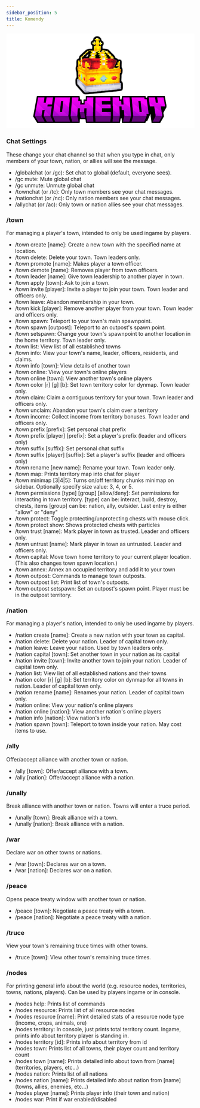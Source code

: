 ```yaml
---
sidebar_position: 5
title: Komendy
---
```


![Komendy](./img/komendy.png)

### Chat Settings
These change your chat channel so that when you type in chat, only members of your town, nation, or allies will see the message.

- /globalchat (or /gc): Set chat to global (default, everyone sees).
- /gc mute: Mute global chat
- /gc unmute: Unmute global chat
- /townchat (or /tc): Only town members see your chat messages.
- /nationchat (or /nc): Only nation members see your chat messages.
- /allychat (or /ac): Only town or nation allies see your chat messages.

### /town
For managing a player's town, intended to only be used ingame by players.

- /town create [name]: Create a new town with the specified name at location.
- /town delete: Delete your town. Town leaders only.
- /town promote [name]: Makes player a town officer.
- /town demote [name]: Removes player from town officers.
- /town leader [name]: Give town leadership to another player in town.
- /town apply [town]: Ask to join a town.
- /town invite [player]: Invite a player to join your town. Town leader and officers only.
- /town leave: Abandon membership in your town.
- /town kick [player]: Remove another player from your town. Town leader and officers only.
- /town spawn: Teleport to your town's main spawnpoint.
- /town spawn [outpost]: Teleport to an outpost's spawn point.
- /town setspawn: Change your town's spawnpoint to another location in the home territory. Town leader only.
- /town list: View list of all established towns
- /town info: View your town's name, leader, officers, residents, and claims.
- /town info [town]: View details of another town
- /town online: View your town's online players
- /town online [town]: View another town's online players
- /town color [r] [g] [b]: Set town territory color for dynmap. Town leader only.
- /town claim: Claim a contiguous territory for your town. Town leader and officers only.
- /town unclaim: Abandon your town's claim over a territory
- /town income: Collect income from territory bonuses. Town leader and officers only.
- /town prefix [prefix]: Set personal chat prefix
- /town prefix [player] [prefix]: Set a player's prefix (leader and officers only)
- /town suffix [suffix]: Set personal chat suffix
- /town suffix [player] [suffix]: Set a player's suffix (leader and officers only)
- /town rename [new name]: Rename your town. Town leader only.
- /town map: Prints territory map into chat for player
- /town minimap [3|4|5]: Turns on/off territory chunks minimap on sidebar. Optionally specify size value: 3, 4, or 5.
- /town permissions [type] [group] [allow/deny]: Set permissions for interacting in town territory. [type] can be: interact, build, destroy, chests, items [group] can be: nation, ally, outsider. Last entry is either "allow" or "deny"
- /town protect: Toggle protecting/unprotecting chests with mouse click.
- /town protect show: Shows protected chests with particles
- /town trust [name]: Mark player in town as trusted. Leader and officers only.
- /town untrust [name]: Mark player in town as untrusted. Leader and officers only.
- /town capital: Move town home territory to your current player location. (This also changes town spawn location.)
- /town annex: Annex an occupied territory and add it to your town
- /town outpost: Commands to manage town outposts.
- /town outpost list: Print list of town's outposts.
- /town outpost setspawn: Set an outpost's spawn point. Player must be in the outpost territory.

### /nation
For managing a player's nation, intended to only be used ingame by players.

- /nation create [name]: Create a new nation with your town as capital.
- /nation delete: Delete your nation. Leader of capital town only.
- /nation leave: Leave your nation. Used by town leaders only.
- /nation capital [town]: Set another town in your nation as its capital
- /nation invite [town]: Invite another town to join your nation. Leader of capital town only.
- /nation list: View list of all established nations and their towns
- /nation color [r] [g] [b]: Set territory color on dynmap for all towns in nation. Leader of capital town only.
- /nation rename [name]: Renames your nation. Leader of capital town only.
- /nation online: View your nation's online players
- /nation online [nation]: View another nation's online players
- /nation info [nation]: View nation's info
- /nation spawn [town]: Teleport to town inside your nation. May cost items to use.

### /ally
Offer/accept alliance with another town or nation.

- /ally [town]: Offer/accept alliance with a town.
- /ally [nation]: Offer/accept alliance with a nation.

### /unally
Break alliance with another town or nation. Towns will enter a truce period.

- /unally [town]: Break alliance with a town.
- /unally [nation]: Break alliance with a nation.

### /war
Declare war on other towns or nations.

- /war [town]: Declares war on a town.
- /war [nation]: Declares war on a nation.

### /peace
Opens peace treaty window with another town or nation.

- /peace [town]: Negotiate a peace treaty with a town.
- /peace [nation]: Negotiate a peace treaty with a nation.

### /truce
View your town's remaining truce times with other towns.

- /truce [town]: View other town's remaining truce times.

### /nodes
For printing general info about the world (e.g. resource nodes, territories, towns, nations, players). Can be used by players ingame or in console.

- /nodes help: Prints list of commands
- /nodes resource: Prints list of all resource nodes
- /nodes resource [name]: Print detailed stats of a resource node type (income, crops, animals, ore)
- /nodes territory: In console, just prints total territory count. Ingame, prints info about territory player is standing in.
- /nodes territory [id]: Prints info about territory from id
- /nodes town: Prints list of all towns, their player count and territory count
- /nodes town [name]: Prints detailed info about town from [name] (territories, players, etc...)
- /nodes nation: Prints list of all nations
- /nodes nation [name]: Prints detailed info about nation from [name] (towns, allies, enemies, etc...)
- /nodes player [name]: Prints player info (their town and nation)
- /nodes war: Print if war enabled/disabled